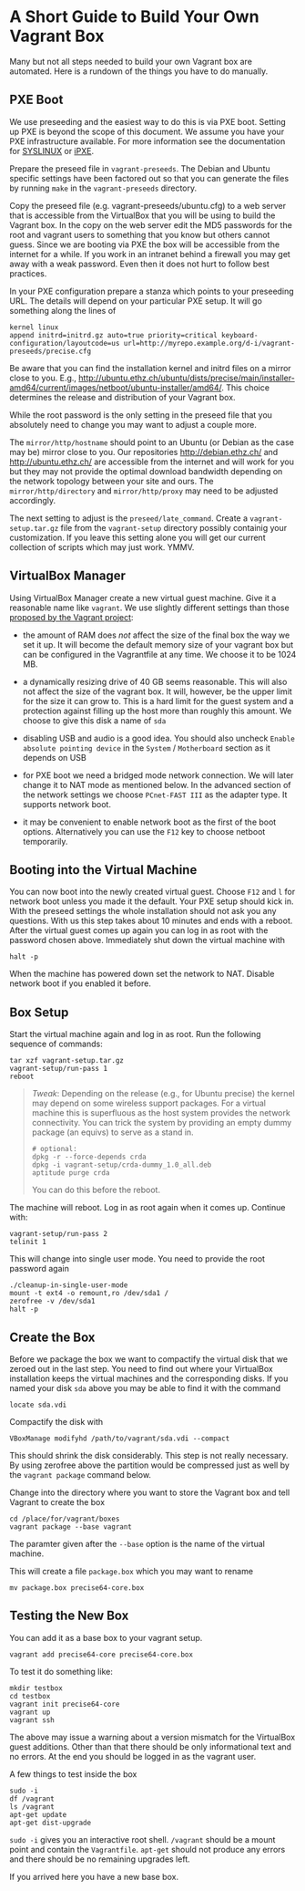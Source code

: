 A Short Guide to Build Your Own Vagrant Box
===========================================

Many but not all steps needed to build your own Vagrant box are automated.  Here is a rundown of the things you have to do manually.

PXE Boot
--------

We use preseeding and the easiest way to do this is via PXE boot.  Setting up PXE is beyond the scope of this document.  We assume you have your PXE infrastructure available.  For more information see the documentation for [SYSLINUX](http://www.syslinux.org/wiki/index.php/PXELINUX) or [iPXE](http://ipxe.org/).

Prepare the preseed file in ``vagrant-preseeds``.  The Debian and Ubuntu specific settings have been factored out so that you can generate the files by running ``make`` in the ``vagrant-preseeds`` directory.

Copy the preseed file (e.g. vagrant-preseeds/ubuntu.cfg) to a web server that is accessible from the VirtualBox that you will be using to build the Vagrant box.  In the copy on the web server edit the MD5 passwords for the root and vagrant users to something that you know but others cannot guess.  Since we are booting via PXE the box will be accessible from the internet for a while.  If you work in an intranet behind a firewall you may get away with a weak password.  Even then it does not hurt to follow best practices.

In your PXE configuration prepare a stanza which points to your preseeding URL.  The details will depend on your particular PXE setup.  It will go something along the lines of

    kernel linux
    append initrd=initrd.gz auto=true priority=critical keyboard-configuration/layoutcode=us url=http://myrepo.example.org/d-i/vagrant-preseeds/precise.cfg

Be aware that you can find the installation kernel and initrd files on a mirror close to you.  E.g., http://ubuntu.ethz.ch/ubuntu/dists/precise/main/installer-amd64/current/images/netboot/ubuntu-installer/amd64/.  This choice determines the release and distribution of your Vagrant box.

While the root password is the only setting in the preseed file that you absolutely need to change you may want to adjust a couple more.

The ``mirror/http/hostname`` should point to an Ubuntu (or Debian as the case may be) mirror close to you.  Our repositories http://debian.ethz.ch/ and http://ubuntu.ethz.ch/ are accessible from the internet and will work for you but they may not provide the optimal download bandwidth depending on the network topology between your site and ours.  The ``mirror/http/directory`` and ``mirror/http/proxy`` may need to be adjusted accordingly.

The next setting to adjust is the ``preseed/late_command``.  Create a ``vagrant-setup.tar.gz`` file from the ``vagrant-setup`` directory possibly containig your customization.  If you leave this setting alone you will get our current collection of scripts which may just work.  YMMV.

VirtualBox Manager
------------------

Using VirtualBox Manager create a new virtual guest machine.  Give it a reasonable name like ``vagrant``.  We use slightly different settings than those [proposed by the Vagrant project](http://docs.vagrantup.com/v1/docs/base_boxes.html#creating_base_boxes):

* the amount of RAM does *not* affect the size of the final box the way we set it up.  It will become the default memory size of your vagrant box but can be configured in the Vagrantfile at any time.  We choose it to be 1024 MB.

* a dynamically resizing drive of 40 GB seems reasonable.  This will also not affect the size of the vagrant box.  It will, however, be the upper limit for the size it can grow to.  This is a hard limit for the guest system and a protection against filling up the host more than roughly this amount.  We choose to give this disk a name of ``sda``

* disabling USB and audio is a good idea.  You should also uncheck ``Enable absolute pointing device`` in the ``System`` / ``Motherboard`` section as it depends on USB

* for PXE boot we need a bridged mode network connection.  We will later change it to NAT mode as mentioned below.  In the advanced section of the network settings we choose ``PCnet-FAST III`` as the adapter type.  It supports network boot.

* it may be convenient to enable network boot as the first of the boot options.  Alternatively you can use the ``F12`` key to choose netboot temporarily.

Booting into the Virtual Machine
--------------------------------

You can now boot into the newly created virtual guest.  Choose ``F12`` and ``l`` for network boot unless you made it the default.  Your PXE setup should kick in.  With the preseed settings the whole installation should not ask you any questions.  With us this step takes about 10 minutes and ends with a reboot.  After the virtual guest comes up again you can log in as root with the password chosen above.  Immediately shut down the virtual machine with

    halt -p

When the machine has powered down set the network to NAT.  Disable network boot if you enabled it before.

Box Setup
---------

Start the virtual machine again and log in as root.  Run the following sequence of commands:

    tar xzf vagrant-setup.tar.gz
    vagrant-setup/run-pass 1
    reboot

> _Tweak_: Depending on the release (e.g., for Ubuntu precise) the kernel may depend on some wireless support packages.  For a virtual machine this is superfluous as the host system provides the network connectivity.  You can trick the system by providing an empty dummy package (an equivs) to serve as a stand in.
>
>     # optional:
>     dpkg -r --force-depends crda
>     dpkg -i vagrant-setup/crda-dummy_1.0_all.deb
>     aptitude purge crda
>
> You can do this before the reboot.

The machine will reboot.  Log in as root again when it comes up.  Continue with:

    vagrant-setup/run-pass 2
    telinit 1

This will change into single user mode.  You need to provide the root password again

    ./cleanup-in-single-user-mode
    mount -t ext4 -o remount,ro /dev/sda1 /
    zerofree -v /dev/sda1
    halt -p

Create the Box
--------------

Before we package the box we want to compactify the virtual disk that we zeroed out in the last step.  You need to find out where your VirtualBox installation keeps the virtual machines and the corresponding disks.  If you named your disk ``sda`` above you may be able to find it with the command

    locate sda.vdi

Compactify the disk with

    VBoxManage modifyhd /path/to/vagrant/sda.vdi --compact

This should shrink the disk considerably.  This step is not really necessary.  By using zerofree above the partition would be compressed just as well by the ``vagrant package`` command below.

Change into the directory where you want to store the Vagrant box and tell Vagrant to create the box

    cd /place/for/vagrant/boxes
    vagrant package --base vagrant

The paramter given after the ``--base`` option is the name of the virtual machine.

This will create a file ``package.box`` which you may want to rename

    mv package.box precise64-core.box

Testing the New Box
-------------------

You can add it as a base box to your vagrant setup.

    vagrant add precise64-core precise64-core.box

To test it do something like:

    mkdir testbox
    cd testbox
    vagrant init precise64-core
    vagrant up
    vagrant ssh

The above may issue a warning about a version mismatch for the VirtualBox guest additions.  Other than that there should be only informational text and no errors.  At the end you should be logged in as the vagrant user.

A few things to test inside the box

    sudo -i
    df /vagrant
    ls /vagrant
    apt-get update
    apt-get dist-upgrade

``sudo -i`` gives you an interactive root shell.  ``/vagrant`` should be a mount point and contain the ``Vagrantfile``.  ``apt-get`` should not produce any errors and there should be no remaining upgrades left.

If you arrived here you have a new base box.

